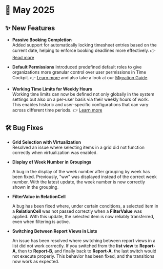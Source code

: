 # 📅 May 2025

## ✨ New Features

- **Passive Booking Completion**  
  Added support for automatically locking timesheet entries based on the current date, helping to enforce booking deadlines more effectively. 👉 [Read more](~/doc/employee-time-tracking/passive-booking-completion.html)

- **Default Permissions**
  Introduced predefined default roles to give organizations more granular control over user permissions in Time Cockpit. 👉 [Learn more](~/doc/employee-time-tracking/default-permissions.html) and also take a look at our [Migration Guide](~/doc/migration-guides/default-permissions.html).

- **Working Time Limits for Weekly Hours**  
  Working time limits can now be defined not only globally in the system settings but also on a per-user basis via their weekly hours of work.  
  This enables historic and user-specific configurations that can vary across different time periods. 
  👉 [Learn more](~/doc/employee-time-tracking/working-time-regulations.html)

## 🛠️ Bug Fixes

- **Grid Selection with Virtualization**  
  Resolved an issue where selecting items in a grid did not function correctly when virtualization was enabled.

- **Display of Week Number in Groupings**

  A bug in the display of the week number after grouping by week has been fixed. Previously, "ww" was displayed instead of the correct week number. With the latest update, the week number is now correctly shown in the grouping.

- **FilterValue in RelationCell**

  A bug has been fixed where, under certain conditions, a selected item in a **RelationCell** was not passed correctly when a **FilterValue** was applied. With this update, the selected item is now reliably transferred, even when filtering is active.

- **Switching Between Report Views in Lists**

  An issue has been resolved where switching between report views in a list did not work correctly. If you switched from the **list view** to **Report-A**, then to **Report-B**, and finally back to **Report-A**, the last switch would not execute properly. This behavior has been fixed, and the transitions now work as expected.
